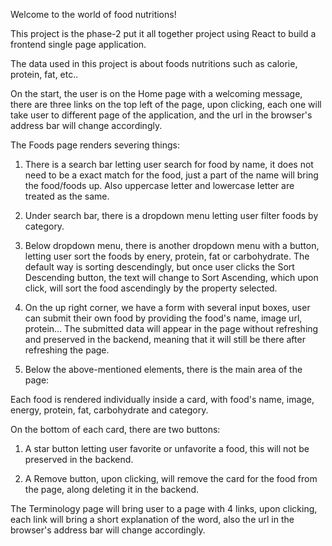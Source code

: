 Welcome to the world of food nutritions!

This project is the phase-2 put it all together project using React to build a frontend single page application.

The data used in this project is about foods nutritions such as calorie, protein, fat, etc..

On the start, the user is on the Home page with a welcoming message, there are three links on the top left of the page, upon clicking, each one will take user to different page of the application, and the url in the browser's address bar will change accordingly.

The Foods page renders severing things:

1. There is a search bar letting user search for food by name, it does not need to be a exact match for the food, just a part of the name will bring the food/foods up. Also uppercase letter and lowercase letter are treated as the same.

2. Under search bar, there is a dropdown menu letting user filter foods by category.

3. Below dropdown menu, there is another dropdown menu with a button, letting user sort the foods by enery, protein, fat or carbohydrate. The default way is sorting descendingly, but once user clicks the Sort Descending button, the text will change to Sort Ascending, which upon click, will sort the food ascendingly by the property selected.

4. On the up right corner, we have a form with several input boxes, user can submit their own food by providing the food's name, image url, protein... The submitted data will appear in the page without refreshing and preserved in the backend, meaning that it will still be there after refreshing the page.

5. Below the above-mentioned elements, there is the main area of the page:

Each food is rendered individually inside a card, with food's name, image, energy, protein, fat, carbohydrate and category.

On the bottom of each card, there are two buttons:

1. A star button letting user favorite or unfavorite a food, this will not be preserved in the backend.

2. A Remove button, upon clicking, will remove the card for the food from the page, along deleting it in the backend.

The Terminology page will bring user to a page with 4 links, upon clicking, each link will bring a short explanation of the word, also the url in the browser's address bar will change accordingly.